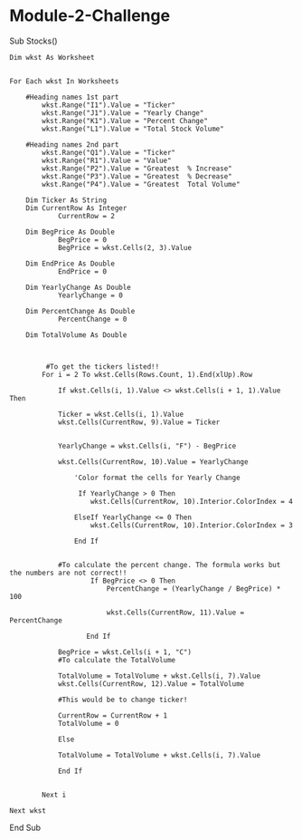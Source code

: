 # Module-2-Challenge

Sub Stocks()

    Dim wkst As Worksheet

        
    For Each wkst In Worksheets

        #Heading names 1st part
            wkst.Range("I1").Value = "Ticker"
            wkst.Range("J1").Value = "Yearly Change"
            wkst.Range("K1").Value = "Percent Change"
            wkst.Range("L1").Value = "Total Stock Volume"

        #Heading names 2nd part
            wkst.Range("Q1").Value = "Ticker"
            wkst.Range("R1").Value = "Value"
            wkst.Range("P2").Value = "Greatest  % Increase"
            wkst.Range("P3").Value = "Greatest  % Decrease"
            wkst.Range("P4").Value = "Greatest  Total Volume"
        
        Dim Ticker As String
        Dim CurrentRow As Integer
                CurrentRow = 2
        
        Dim BegPrice As Double
                BegPrice = 0
                BegPrice = wkst.Cells(2, 3).Value
        
        Dim EndPrice As Double
                EndPrice = 0
                
        Dim YearlyChange As Double
                YearlyChange = 0
        
        Dim PercentChange As Double
                PercentChange = 0
        
        Dim TotalVolume As Double
                
                
             
             #To get the tickers listed!!
            For i = 2 To wkst.Cells(Rows.Count, 1).End(xlUp).Row
                
                If wkst.Cells(i, 1).Value <> wkst.Cells(i + 1, 1).Value Then
                
                Ticker = wkst.Cells(i, 1).Value
                wkst.Cells(CurrentRow, 9).Value = Ticker
                
                
                YearlyChange = wkst.Cells(i, "F") - BegPrice
                
                wkst.Cells(CurrentRow, 10).Value = YearlyChange
                    
                    'Color format the cells for Yearly Change
                     
                     If YearlyChange > 0 Then
                        wkst.Cells(CurrentRow, 10).Interior.ColorIndex = 4
                    
                    ElseIf YearlyChange <= 0 Then
                        wkst.Cells(CurrentRow, 10).Interior.ColorIndex = 3
                        
                    End If
            
                
                #To calculate the percent change. The formula works but the numbers are not correct!!
                        If BegPrice <> 0 Then
                            PercentChange = (YearlyChange / BegPrice) * 100
                            
                            wkst.Cells(CurrentRow, 11).Value = PercentChange
                       
                       End If
                
                BegPrice = wkst.Cells(i + 1, "C")
                #To calculate the TotalVolume
                
                TotalVolume = TotalVolume + wkst.Cells(i, 7).Value
                wkst.Cells(CurrentRow, 12).Value = TotalVolume
                
                #This would be to change ticker!
                
                CurrentRow = CurrentRow + 1
                TotalVolume = 0
                
                Else
                
                TotalVolume = TotalVolume + wkst.Cells(i, 7).Value
                
                End If
            
            
            Next i

    Next wkst

End Sub
